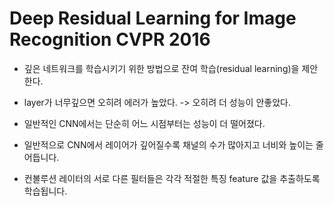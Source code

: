 # Deep Residual Learning for Image Recognition CVPR 2016
- 깊은 네트워크를 학습시키기 위한 방법으로 잔여 학습(residual learning)을 제안한다.
- layer가 너무깊으면 오히려 에러가 높았다. -> 오히려 더 성능이 안좋았다.
- 일반적인 CNN에서는 단순히 어느 시점부터는 성능이 더 떨어졌다.

- 일반적으로 CNN에서 레이어가 깊어질수록 채널의 수가 많아지고 너비와 높이는 줄어듭니다.
- 컨볼루션 레이터의 서로 다른 필터들은 각각 적절한 특징 feature 값을 추출하도록 학습됩니다.
